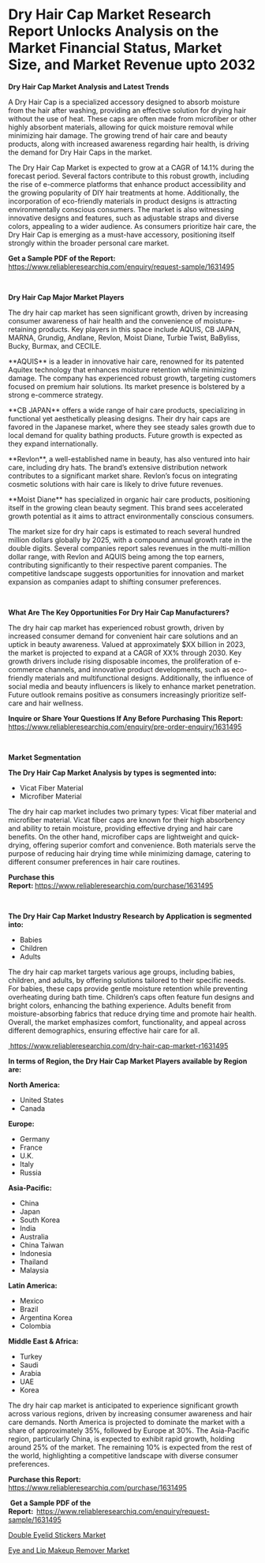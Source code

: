 <p><h1>Dry Hair Cap Market Research Report Unlocks Analysis on the Market Financial Status, Market Size, and Market Revenue upto 2032</h1></p><p><strong>Dry Hair Cap Market Analysis and Latest Trends</strong></p>
<p><p>A Dry Hair Cap is a specialized accessory designed to absorb moisture from the hair after washing, providing an effective solution for drying hair without the use of heat. These caps are often made from microfiber or other highly absorbent materials, allowing for quick moisture removal while minimizing hair damage. The growing trend of hair care and beauty products, along with increased awareness regarding hair health, is driving the demand for Dry Hair Caps in the market.</p><p>The Dry Hair Cap Market is expected to grow at a CAGR of 14.1% during the forecast period. Several factors contribute to this robust growth, including the rise of e-commerce platforms that enhance product accessibility and the growing popularity of DIY hair treatments at home. Additionally, the incorporation of eco-friendly materials in product designs is attracting environmentally conscious consumers. The market is also witnessing innovative designs and features, such as adjustable straps and diverse colors, appealing to a wider audience. As consumers prioritize hair care, the Dry Hair Cap is emerging as a must-have accessory, positioning itself strongly within the broader personal care market.</p></p>
<p><strong>Get a Sample PDF of the Report:&nbsp;</strong> <a href="https://www.reliableresearchiq.com/enquiry/request-sample/1631495?utm_campaign=1900&utm_medium=2&utm_source=Github&utm_content=ia&utm_term=08022025&utm_id=dry-hair-cap">https://www.reliableresearchiq.com/enquiry/request-sample/1631495</a></p>
<p>&nbsp;</p>
<p><strong>Dry Hair Cap Major Market Players</strong></p>
<p><p>The dry hair cap market has seen significant growth, driven by increasing consumer awareness of hair health and the convenience of moisture-retaining products. Key players in this space include AQUIS, CB JAPAN, MARNA, Grundig, Andlane, Revlon, Moist Diane, Turbie Twist, BaByliss, Bucky, Burmax, and CECILE.</p><p>**AQUIS** is a leader in innovative hair care, renowned for its patented Aquitex technology that enhances moisture retention while minimizing damage. The company has experienced robust growth, targeting customers focused on premium hair solutions. Its market presence is bolstered by a strong e-commerce strategy.</p><p>**CB JAPAN** offers a wide range of hair care products, specializing in functional yet aesthetically pleasing designs. Their dry hair caps are favored in the Japanese market, where they see steady sales growth due to local demand for quality bathing products. Future growth is expected as they expand internationally.</p><p>**Revlon**, a well-established name in beauty, has also ventured into hair care, including dry hats. The brand’s extensive distribution network contributes to a significant market share. Revlon’s focus on integrating cosmetic solutions with hair care is likely to drive future revenues.</p><p>**Moist Diane** has specialized in organic hair care products, positioning itself in the growing clean beauty segment. This brand sees accelerated growth potential as it aims to attract environmentally conscious consumers.</p><p>The market size for dry hair caps is estimated to reach several hundred million dollars globally by 2025, with a compound annual growth rate in the double digits. Several companies report sales revenues in the multi-million dollar range, with Revlon and AQUIS being among the top earners, contributing significantly to their respective parent companies. The competitive landscape suggests opportunities for innovation and market expansion as companies adapt to shifting consumer preferences.</p></p>
<p>&nbsp;</p>
<p><strong>What Are The Key Opportunities For Dry Hair Cap Manufacturers?</strong></p>
<p><p>The dry hair cap market has experienced robust growth, driven by increased consumer demand for convenient hair care solutions and an uptick in beauty awareness. Valued at approximately $XX billion in 2023, the market is projected to expand at a CAGR of XX% through 2030. Key growth drivers include rising disposable incomes, the proliferation of e-commerce channels, and innovative product developments, such as eco-friendly materials and multifunctional designs. Additionally, the influence of social media and beauty influencers is likely to enhance market penetration. Future outlook remains positive as consumers increasingly prioritize self-care and hair wellness.</p></p>
<p><strong>Inquire or Share Your Questions If Any Before Purchasing This Report:</strong> <a href="https://www.reliableresearchiq.com/enquiry/pre-order-enquiry/1631495?utm_campaign=1900&utm_medium=2&utm_source=Github&utm_content=ia&utm_term=08022025&utm_id=dry-hair-cap">https://www.reliableresearchiq.com/enquiry/pre-order-enquiry/1631495</a></p>
<p>&nbsp;</p>
<p><strong>Market Segmentation</strong></p>
<p><strong>The Dry Hair Cap Market Analysis by types is segmented into:</strong></p>
<p><ul><li>Vicat Fiber Material</li><li>Microfiber Material</li></ul></p>
<p><p>The dry hair cap market includes two primary types: Vicat fiber material and microfiber material. Vicat fiber caps are known for their high absorbency and ability to retain moisture, providing effective drying and hair care benefits. On the other hand, microfiber caps are lightweight and quick-drying, offering superior comfort and convenience. Both materials serve the purpose of reducing hair drying time while minimizing damage, catering to different consumer preferences in hair care routines.</p></p>
<p><strong>Purchase this Report:&nbsp;</strong><a href="https://www.reliableresearchiq.com/purchase/1631495?utm_campaign=1900&utm_medium=2&utm_source=Github&utm_content=ia&utm_term=08022025&utm_id=dry-hair-cap">https://www.reliableresearchiq.com/purchase/1631495</a></p>
<p>&nbsp;</p>
<p><strong>The Dry Hair Cap Market Industry Research by Application is segmented into:</strong></p>
<p><ul><li>Babies</li><li>Children</li><li>Adults</li></ul></p>
<p><p>The dry hair cap market targets various age groups, including babies, children, and adults, by offering solutions tailored to their specific needs. For babies, these caps provide gentle moisture retention while preventing overheating during bath time. Children’s caps often feature fun designs and bright colors, enhancing the bathing experience. Adults benefit from moisture-absorbing fabrics that reduce drying time and promote hair health. Overall, the market emphasizes comfort, functionality, and appeal across different demographics, ensuring effective hair care for all.</p></p>
<p><a href="https://www.reliableresearchiq.com/dry-hair-cap-market-r1631495?utm_campaign=1900&utm_medium=2&utm_source=Github&utm_content=ia&utm_term=08022025&utm_id=dry-hair-cap">&nbsp;https://www.reliableresearchiq.com/dry-hair-cap-market-r1631495</a></p>
<p><strong>In terms of Region, the Dry Hair Cap Market Players available by Region are:</strong></p>
<p>
    <p> <strong> North America: </strong>
        <ul>
            <li>United States</li>
            <li>Canada</li>
        </ul>
        </p> 
    <p> <strong> Europe: </strong>
        <ul>
            <li>Germany</li>
            <li>France</li>
            <li>U.K.</li>
            <li>Italy</li>
            <li>Russia</li>
        </ul>
        </p> 
    <p> <strong> Asia-Pacific: </strong>
        <ul>
            <li>China</li>
            <li>Japan</li>
            <li>South Korea</li>
            <li>India</li>
            <li>Australia</li>
            <li>China Taiwan</li>
            <li>Indonesia</li>
            <li>Thailand</li>
            <li>Malaysia</li>
        </ul>
        </p> 
    <p> <strong> Latin America: </strong>
        <ul>
            <li>Mexico</li>
            <li>Brazil</li>
            <li>Argentina Korea</li>
            <li>Colombia</li>
        </ul>
        </p> 
    <p> <strong> Middle East & Africa: </strong>
        <ul>
            <li>Turkey</li>
            <li>Saudi</li>
            <li>Arabia</li>
            <li>UAE</li>
            <li>Korea</li>
        </ul>
    </p>
    </p>
<p><p>The dry hair cap market is anticipated to experience significant growth across various regions, driven by increasing consumer awareness and hair care demands. North America is projected to dominate the market with a share of approximately 35%, followed by Europe at 30%. The Asia-Pacific region, particularly China, is expected to exhibit rapid growth, holding around 25% of the market. The remaining 10% is expected from the rest of the world, highlighting a competitive landscape with diverse consumer preferences.</p></p>
<p><strong>Purchase this Report: </strong><a href="https://www.reliableresearchiq.com/purchase/1631495?utm_campaign=1900&utm_medium=2&utm_source=Github&utm_content=ia&utm_term=08022025&utm_id=dry-hair-cap">https://www.reliableresearchiq.com/purchase/1631495</a></p>
<p>&nbsp;<strong>Get a Sample PDF of the Report:&nbsp;&nbsp;</strong><a href="https://www.reliableresearchiq.com/enquiry/request-sample/1631495?utm_campaign=1900&utm_medium=2&utm_source=Github&utm_content=ia&utm_term=08022025&utm_id=dry-hair-cap">https://www.reliableresearchiq.com/enquiry/request-sample/1631495</a></p>
<p><strong></strong></p>
<p><p><a href="https://github.com/tapandtarxo/Market-Research-Report-List-1/blob/main/double-eyelid-stickers-market.md?utm_campaign=1900&utm_medium=2&utm_source=Github&utm_content=ia&utm_term=08022025&utm_id=dry-hair-cap">Double Eyelid Stickers Market</a></p><p><a href="https://github.com/msiyahhonzo46/Market-Research-Report-List-1/blob/main/eye-and-lip-makeup-remover-market.md?utm_campaign=1900&utm_medium=2&utm_source=Github&utm_content=ia&utm_term=08022025&utm_id=dry-hair-cap">Eye and Lip Makeup Remover Market</a></p></p>
